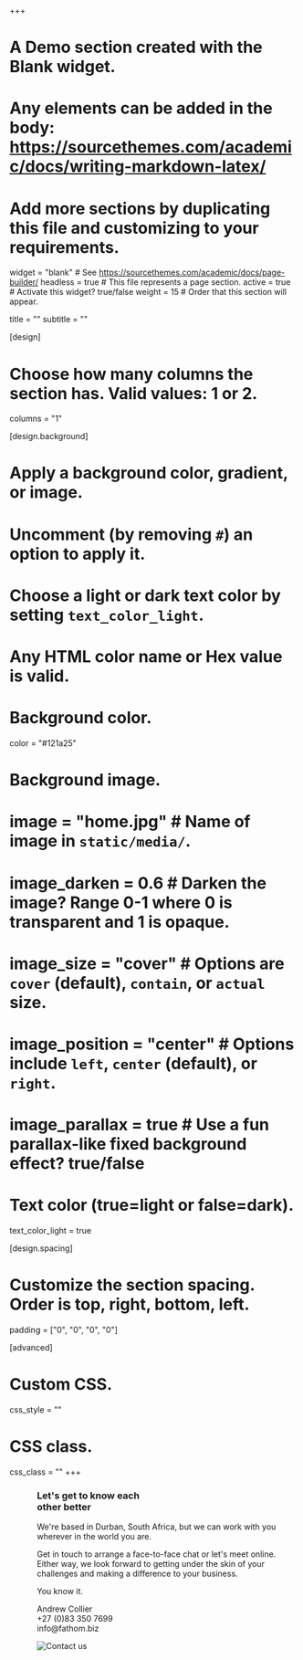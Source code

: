+++
# A Demo section created with the Blank widget.
# Any elements can be added in the body: https://sourcethemes.com/academic/docs/writing-markdown-latex/
# Add more sections by duplicating this file and customizing to your requirements.

widget = "blank"  # See https://sourcethemes.com/academic/docs/page-builder/
headless = true  # This file represents a page section.
active = true  # Activate this widget? true/false
weight = 15  # Order that this section will appear.

title = ""
subtitle = ""

[design]
  # Choose how many columns the section has. Valid values: 1 or 2.
  columns = "1"

[design.background]
  # Apply a background color, gradient, or image.
  #   Uncomment (by removing `#`) an option to apply it.
  #   Choose a light or dark text color by setting `text_color_light`.
  #   Any HTML color name or Hex value is valid.

  # Background color.
  color = "#121a25"
  
  # Background image.
  # image = "home.jpg"  # Name of image in `static/media/`.
  # image_darken = 0.6  # Darken the image? Range 0-1 where 0 is transparent and 1 is opaque.
  # image_size = "cover"  #  Options are `cover` (default), `contain`, or `actual` size.
  # image_position = "center"  # Options include `left`, `center` (default), or `right`.
  # image_parallax = true  # Use a fun parallax-like fixed background effect? true/false
  
  # Text color (true=light or false=dark).
  text_color_light = true

[design.spacing]
  # Customize the section spacing. Order is top, right, bottom, left.
  padding = ["0", "0", "0", "0"]

[advanced]
 # Custom CSS. 
 css_style = ""
 
 # CSS class.
 css_class = ""
+++



<div class="page-wrapper" style="padding-left: 5vw;">
  <div class="row h-100 mr-0" style="position: relative;">
    <div class="col-8 col-md-6 contact-left">
          <h3><strong class="purple-text">Let's get to know each<br>other better</strong></h3>
          <p class="white-text">We're based in Durban, South Africa, but we can work with you wherever in the world you are.</p>
          <p class="white-text">Get in touch to arrange a face-to-face chat or let's meet online. Either way, we look forward to getting under the skin of your challenges and making a difference to your business.</p>
          <p class="white-text">You know it.</p>
          <p class="orange-text">Andrew Collier <br>+27 (0)83 350 7699 <br> info@fathom.biz</p>
          <img src="/media/contact-purple.svg" class="move" alt="Contact us">
    </div>
    <div class="col-4 col-md-6 contact-right"></div>
    <div class="gradient-overlay"></div>
  </div>
</div>